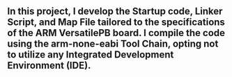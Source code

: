 
## In this project, I develop the Startup code, Linker Script, and Map File tailored to the specifications of the ARM VersatilePB board. I compile the code using the arm-none-eabi Tool Chain, opting not to utilize any Integrated Development Environment (IDE).
